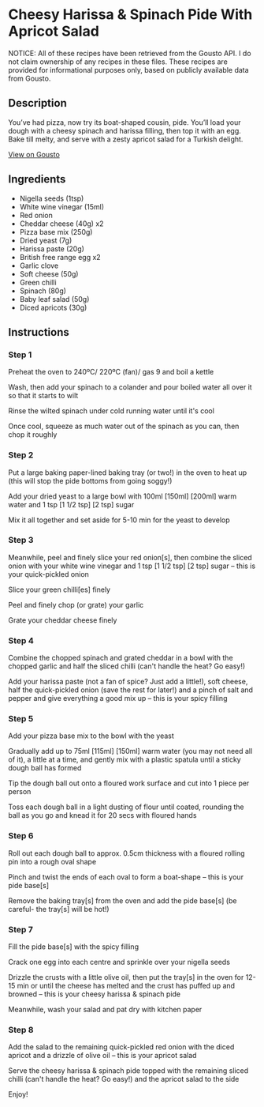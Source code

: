 # Cheesy Harissa & Spinach Pide With Apricot Salad

NOTICE: All of these recipes have been retrieved from the Gousto API. I do not claim ownership of any recipes in these files. These recipes are provided for informational purposes only, based on publicly available data from Gousto.

## Description

You’ve had pizza, now try its boat-shaped cousin, pide. You’ll load your dough with a cheesy spinach and harissa filling, then top it with an egg. Bake till melty, and serve with a zesty apricot salad for a Turkish delight.

[View on Gousto](https://www.gousto.co.uk/recipes/cookbook/cheesy-harissa-spinach-pide-with-apricot-salad)

## Ingredients

- Nigella seeds (1tsp)
- White wine vinegar (15ml)
- Red onion
- Cheddar cheese (40g) x2
- Pizza base mix (250g)
- Dried yeast (7g)
- Harissa paste (20g)
- British free range egg x2
- Garlic clove
- Soft cheese (50g)
- Green chilli
- Spinach (80g)
- Baby leaf salad (50g)
- Diced apricots (30g)

## Instructions


### Step 1

Preheat the oven to 240ºC/ 220ºC (fan)/ gas 9 and boil a kettle

Wash, then add your spinach to a colander and pour boiled water all over it so that it starts to wilt

Rinse the wilted spinach under cold running water until it's cool

Once cool, squeeze as much water out of the spinach as you can, then chop it roughly


### Step 2

Put a large baking paper-lined baking tray (or two!) in the oven to heat up (this will stop the pide bottoms from going soggy!)

Add your dried yeast to a large bowl with 100ml <span class="text-purple">[150ml]</span> <span class="text-danger">[200ml] </span>warm water and 1 tsp <span class="text-purple">[1 1/2 tsp]</span> <span class="text-danger">[2 tsp]</span> sugar

Mix it all together and set aside for 5-10 min for the yeast to develop


### Step 3

Meanwhile, peel and finely slice your red onion[s], then combine the sliced onion with your white wine vinegar and 1 tsp <span class="text-purple">[1 1/2 tsp]</span> <span class="text-danger">[2 tsp]</span> sugar – this is your quick-pickled onion

Slice your green chilli[es] finely

Peel and finely chop (or grate) your garlic

Grate your cheddar cheese finely


### Step 4

Combine the chopped spinach and grated cheddar in a bowl with the chopped garlic and half the sliced chilli (can't handle the heat? Go easy!)

Add your harissa paste (not a fan of spice? Just add a little!), soft cheese, half the quick-pickled onion (save the rest for later!) and a pinch of salt and pepper and give everything a good mix up – this is your spicy filling


### Step 5

Add your pizza base mix to the bowl with the yeast

Gradually add up to 75ml <span class="text-purple">[115ml]</span> <span class="text-danger">[150ml]</span> warm water (you may not need all of it), a little at a time, and gently mix with a plastic spatula until a sticky dough ball has formed

Tip the dough ball out onto a floured work surface and cut into 1 piece per person

Toss each dough ball in a light dusting of flour until coated, rounding the ball as you go and knead it for 20 secs with floured hands


### Step 6

Roll out each dough ball to approx. 0.5cm thickness with a floured rolling pin into a rough oval shape

Pinch and twist the ends of each oval to form a boat-shape – this is your pide base[s]

Remove the baking tray[s] from the oven and add the pide base[s] (be careful- the tray[s] will be hot!)


### Step 7

Fill the pide base[s] with the spicy filling

Crack one egg into each centre and sprinkle over your nigella seeds

Drizzle the crusts with a little olive oil, then put the tray[s] in the oven for 12-15 min or until the cheese has melted and the crust has puffed up and browned – this is your cheesy harissa & spinach pide

Meanwhile, wash your salad and pat dry with kitchen paper

### Step 8

Add the salad to the remaining quick-pickled red onion with the diced apricot and a drizzle of olive oil – this is your apricot salad

Serve the cheesy harissa & spinach pide topped with the remaining sliced chilli (can't handle the heat? Go easy!) and the apricot salad to the side

Enjoy!

